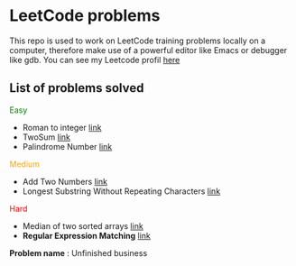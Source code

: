 # LeetCode problems
 This repo is used to work on LeetCode training problems locally on a computer, therefore make use of a powerful editor like Emacs or debugger like gdb.
 You can see my Leetcode profil [here](https://leetcode.com/Wololllooo/)

## List of problems solved
<span style="color:green;">Easy</span>
* Roman to integer [link](https://leetcode.com/problems/roman-to-integer/)
* TwoSum [link](https://leetcode.com/problems/two-sum/)
* Palindrome Number [link](https://leetcode.com/problems/palindrome-number/)

<span style="color:orange;">Medium</span>
* Add Two Numbers [link](https://leetcode.com/problems/add-two-numbers/)
* Longest Substring Without Repeating Characters [link](https://leetcode.com/problems/longest-substring-without-repeating-characters/)

<span style="color:red;">Hard</span>
* Median of two sorted arrays [link](https://leetcode.com/problems/median-of-two-sorted-arrays/) 
* **Regular Expression Matching** [link](https://leetcode.com/problems/regular-expression-matching/)

**Problem name** : Unfinished business
